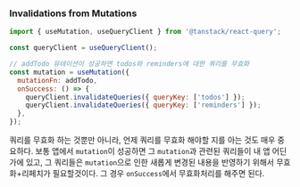 ### Invalidations from Mutations

```jsx
import { useMutation, useQueryClient } from '@tanstack/react-query';

const queryClient = useQueryClient();

// addTodo 뮤테이션이 성공하면 todos와 reminders에 대한 쿼리를 무효화
const mutation = useMutation({
  mutationFn: addTodo,
  onSuccess: () => {
    queryClient.invalidateQueries({ queryKey: ['todos'] });
    queryClient.invalidateQueries({ queryKey: ['reminders'] });
  },
});
```

쿼리를 무효화 하는 것뿐만 아니라, 언제 쿼리를 무효화 해야할 지를 아는 것도 매우 중요하다. 보통 앱에서 `mutation`이 성공하면 그 `mutation`과 관련된 쿼리들이 내 앱 어딘가에 있고, 그 쿼리들은 `mutation`으로 인한 새롭게 변경된 내용을 반영하기 위해서 무효화+리페치가 필요할것이다. 그 경우 `onSuccess`에서 무효화처리를 해주면 된다.
